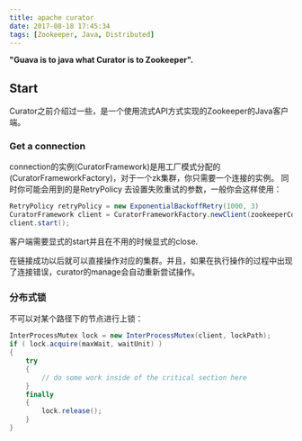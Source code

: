 ```yaml
---
title: apache curator
date: 2017-08-18 17:45:34
tags: [Zookeeper, Java, Distributed]
---
```


**"Guava is to java what Curator is to Zookeeper".**

## Start

Curator之前介绍过一些，是一个使用流式API方式实现的Zookeeper的Java客户端。

### Get a connection

connection的实例(CuratorFramework)是用工厂模式分配的(CuratorFrameworkFactory)，对于一个zk集群，你只需要一个连接的实例。
同时你可能会用到的是RetryPolicy 去设置失败重试的参数，一般你会这样使用：

```java
RetryPolicy retryPolicy = new ExponentialBackoffRetry(1000, 3)
CuratorFramework client = CuratorFrameworkFactory.newClient(zookeeperConnectionString, retryPolicy);
client.start();
```
客户端需要显式的start并且在不用的时候显式的close.

在链接成功以后就可以直接操作对应的集群。并且，如果在执行操作的过程中出现了连接错误，curator的manage会自动重新尝试操作。

### 分布式锁
不可以对某个路径下的节点进行上锁：
```java
InterProcessMutex lock = new InterProcessMutex(client, lockPath);
if ( lock.acquire(maxWait, waitUnit) ) 
{
    try 
    {
        // do some work inside of the critical section here
    }
    finally
    {
        lock.release();
    }
}
```



